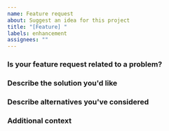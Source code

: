 ```yaml
---
name: Feature request
about: Suggest an idea for this project
title: "[Feature] "
labels: enhancement
assignees: ""
---
```


### Is your feature request related to a problem?

<!-- A clear and concise description of what the problem is. Ex. I'm always
frustrated when [...] -->

### Describe the solution you'd like

<!-- A clear and concise description of what you want to happen. -->

### Describe alternatives you've considered

<!-- A clear and concise description of any alternative solutions or features
you've considered. -->

### Additional context

<!-- Add any other context or screenshots about the feature request here. -->
